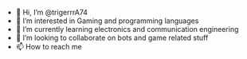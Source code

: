 - 👋 Hi, I’m @trigerrrA74
- 👀 I’m interested in Gaming and programming languages 
- 🌱 I’m currently learning electronics and communication engineering 
- 💞️ I’m looking to collaborate on bots and game related stuff
- 📫 How to reach me 

